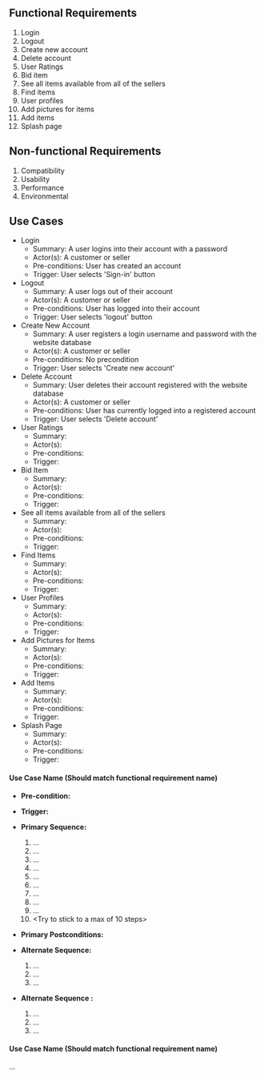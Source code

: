 ## Functional Requirements

1. Login
2. Logout
3. Create new account
4. Delete account
5. User Ratings
6. Bid item
7. See all items available from all of the sellers
8. Find items
9. User profiles
10. Add pictures for items
11. Add items
12. Splash page

## Non-functional Requirements

1. Compatibility
2. Usability
3. Performance
4. Environmental

## Use Cases
- Login
  - Summary: A user logins into their account with a password
  - Actor(s): A customer or seller
  - Pre-conditions: User has created an account
  - Trigger: User selects 'Sign-in' button
- Logout
  - Summary: A user logs out of their account
  - Actor(s): A customer or seller
  - Pre-conditions: User has logged into their account
  - Trigger: User selects 'logout' button
- Create New Account
  - Summary: A user registers a login username and password with the website database
  - Actor(s): A customer or seller
  - Pre-conditions: No precondition
  - Trigger: User selects 'Create new account'
- Delete Account
  - Summary: User deletes their account registered with the website database
  - Actor(s): A customer or seller
  - Pre-conditions: User has currently logged into a registered account
  - Trigger: User selects 'Delete account'
- User Ratings
  - Summary: 
  - Actor(s): 
  - Pre-conditions: 
  - Trigger: 
- Bid Item
  - Summary: 
  - Actor(s): 
  - Pre-conditions: 
  - Trigger: 
- See all items available from all of the sellers
  - Summary: 
  - Actor(s): 
  - Pre-conditions: 
  - Trigger: 
- Find Items
  - Summary: 
  - Actor(s): 
  - Pre-conditions: 
  - Trigger: 
- User Profiles
  - Summary: 
  - Actor(s): 
  - Pre-conditions: 
  - Trigger: 
- Add Pictures for Items
  - Summary: 
  - Actor(s): 
  - Pre-conditions: 
  - Trigger: 
- Add Items
  - Summary: 
  - Actor(s): 
  - Pre-conditions: 
  - Trigger: 
- Splash Page
  - Summary: 
  - Actor(s): 
  - Pre-conditions: 
  - Trigger: 
#### Use Case Name (Should match functional requirement name)
- **Pre-condition:** <can be a list or short description> 

- **Trigger:** <can be a list or short description> 

- **Primary Sequence:**
  
  1. ...
  2. ... 
  3. ...
  4. ... 
  5. ...
  6. ...
  7. ...
  8. ...
  9. ...
  10. <Try to stick to a max of 10 steps>

- **Primary Postconditions:** <can be a list or short description> 

- **Alternate Sequence:** <you can have more than one alternate sequence to describe multiple issues that may arise>
  
  1. ...
  2. ...
  3. ...

- **Alternate Sequence <optional>:** <you can have more than one alternate sequence to describe multiple issues that may arise>
  
  1. ...
  2. ...
  3. ...
#### Use Case Name (Should match functional requirement name)
   ...
